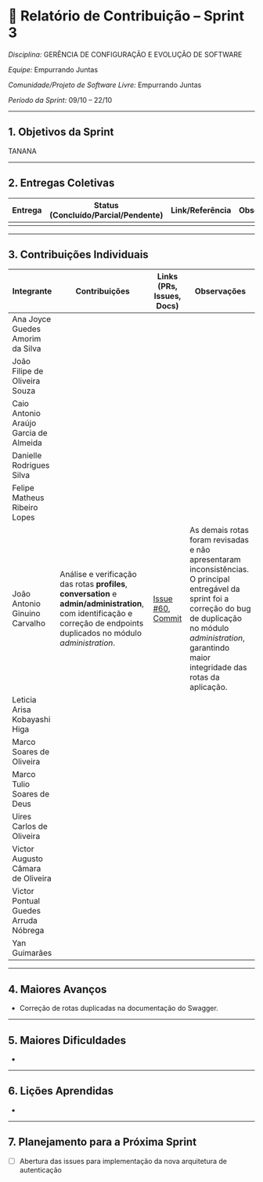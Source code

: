 # 📝 Relatório de Contribuição – Sprint 3

*Disciplina:* GERÊNCIA DE CONFIGURAÇÃO E EVOLUÇÃO DE SOFTWARE

*Equipe:* Empurrando Juntas

*Comunidade/Projeto de Software Livre:* Empurrando Juntas

*Período da Sprint:* 09/10 – 22/10

---

## 1. Objetivos da Sprint

TANANA

---

## 2. Entregas Coletivas

| Entrega                                                      | Status (Concluído/Parcial/Pendente) | Link/Referência                                       | Observações                              |
|--------------------------------------------------------------|-------------------------------------|-------------------------------------------------------|------------------------------------------|
|                                                              |                                     |                                                       |                                          |

---

## 3. Contribuições Individuais


| Integrante                            | Contribuições                                                                                                                                                               | Links (PRs, Issues, Docs)                                                                                                                                                 | Observações                                                                                                                                                                                                               |
|---------------------------------------|-----------------------------------------------------------------------------------------------------------------------------------------------------------------------------|---------------------------------------------------------------------------------------------------------------------------------------------------------------------------|---------------------------------------------------------------------------------------------------------------------------------------------------------------------------------------------------------------------------|
| Ana Joyce Guedes Amorim da Silva      |                                                                                                                                                                             |                                                                                                                                                                           |                                                                                                                                                                                                                           |
| João Filipe de Oliveira Souza         |                                                                                                                                                                             |                                                                                                                                                                           |                                                                                                                                                                                                                           |
| Caio Antonio Araújo Garcia de Almeida |                                                                                                                                                                             |                                                                                                                                                                           |                                                                                                                                                                                                                           |
| Danielle Rodrigues Silva              |                                                                                                                                                                             |                                                                                                                                                                           |                                                                                                                                                                                                                           |
| Felipe Matheus Ribeiro Lopes          |                                                                                                                                                                             |                                                                                                                                                                           |                                                                                                                                                                                                                           |
| João Antonio Ginuino Carvalho         | Análise e verificação das rotas **profiles**, **conversation** e **admin/administration**, com identificação e correção de endpoints duplicados no módulo *administration*. | [Issue #60](https://gitlab.com/gces-ej/ej-application/-/issues/60), [Commit](https://gitlab.com/gces-ej/ej-application/-/commit/8c8e78371162be6470f66ee4e4a942312678946f) | As demais rotas foram revisadas e não apresentaram inconsistências. O principal entregável da sprint foi a correção do bug de duplicação no módulo *administration*, garantindo maior integridade das rotas da aplicação. || João Filipe de Oliveira Silva         |                                                                                                                             |                           |                                                                                                                                                 |
| Leticia Arisa Kobayashi Higa          |                                                                                                                                                                             |                                                                                                                                                                           |                                                                                                                                                                                                                           |
| Marco Soares de Oliveira              |                                                                                                                                                                             |                                                                                                                                                                           |                                                                                                                                                                                                                           |
| Marco Tulio Soares de Deus            |                                                                                                                                                                             |                                                                                                                                                                           |                                                                                                                                                                                                                           |
| Uires Carlos de Oliveira              |                                                                                                                                                                             |                                                                                                                                                                           |                                                                                                                                                                                                                           |
| Victor Augusto Câmara de Oliveira     |                                                                                                                                                                             |                                                                                                                                                                           |                                                                                                                                                                                                                           |
| Victor Pontual Guedes Arruda Nóbrega  |                                                                                                                                                                             |                                                                                                                                                                           |                                                                                                                                                                                                                           |
| Yan Guimarães                         |                                                                                                                                                                             |                                                                                                                                                                           |                                                                                                                                                                                                                           |

---

## 4. Maiores Avanços

- Correção de rotas duplicadas na documentação do Swagger.

---

## 5. Maiores Dificuldades

- 

---

## 6. Lições Aprendidas

* 

---

## 7. Planejamento para a Próxima Sprint

* [ ] Abertura das issues para implementação da nova arquitetura de autenticação

